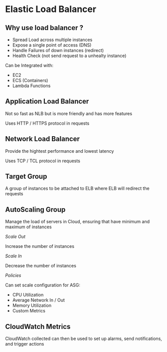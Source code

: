 # Elastic Load Balancer

## Why use load balancer ?

- Spread Load across multiple instances
- Expose a single point of access (DNS)
- Handle Failures of down instances (redirect)
- Health Check (not send request to a unhealty instance)

Can be Integrated with:

- EC2
- ECS (Containers)
- Lambda Functions

## Application Load Balancer

Not so fast as NLB but is more friendly and has more features

Uses HTTP / HTTPS protocol in requests

## Network Load Balancer

Provide the hightest performance and lowest latency

Uses TCP / TCL protocol in requests

## Target Group

A group of instances to be attached to ELB where ELB will redirect the requests

## AutoScaling Group

Manage the load of servers in Cloud, ensuring that have minimum and maximum of instances

*Scale Out*

Increase the number of instances

*Scale In*

Decrease the number of instances

*Policies*

Can set scale configuration for ASG:

- CPU Utilization
- Average Network In / Out
- Memory Utilization
- Custom Metrics

## CloudWatch Metrics

CloudWatch collected can then be used to set up alarms, send notifications, and trigger actions
